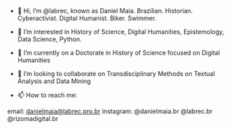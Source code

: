 - 👋 Hi, I’m @labrec, known as Daniel Maia. Brazilian. Historian. Cyberactivist. Digital Humanist. Biker. Swimmer. 
- 👀 I’m interested in History of Science, Digital Humanities, Epistemology, Data Science, Python. 
- 🌱 I’m currently on a Doctorate in History of Science focused on Digital Humanities
- 💞️ I’m looking to collaborate on Transdisciplinary Methods on Textual Analysis and Data Mining

- 📫 How to reach me: 

email: danielmaia@labrec.pro.br
instagram: @danielmaia.br
           @labrec.br
           @rizomadigital.br

<!---
labrec/labrec is a ✨ special ✨ repository because its `README.md` (this file) appears on your GitHub profile.
You can click the Preview link to take a look at your changes.
--->
